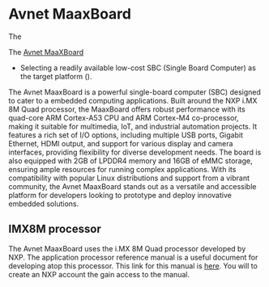 # Avnet MaaxBoard


The 


The [Avnet MaaXBoard]("../avent_maaxboard/main.md")

- Selecting a readily available low-cost SBC (Single Board Computer) as the
  target platform ().



The Avnet MaaxBoard is a powerful single-board computer (SBC) designed to
cater to a embedded computing applications. Built around the NXP i.MX 8M Quad
processor, the MaaxBoard offers robust performance with its quad-core ARM
Cortex-A53 CPU and ARM Cortex-M4 co-processor, making it suitable for
multimedia, IoT, and industrial automation projects. It features a rich set of
I/O options, including multiple USB ports, Gigabit Ethernet, HDMI output, and
support for various display and camera interfaces, providing flexibility for
diverse development needs. The board is also equipped with 2GB of LPDDR4
memory and 16GB of eMMC storage, ensuring ample resources for running complex
applications. With its compatibility with popular Linux distributions and
support from a vibrant community, the Avnet MaaxBoard stands out as a
versatile and accessible platform for developers looking to prototype and
deploy innovative embedded solutions.

## IMX8M processor

The Avnet MaaxBoard uses the i.MX 8M Quad processor developed by NXP. The
application processor reference manual is a useful document for developing
atop this processor. This link for this manual is
[here](https://www.nxp.com/webapp/sps/download/preDownload.jsp?render=true).
You will to create an NXP account the gain access to the manual.
